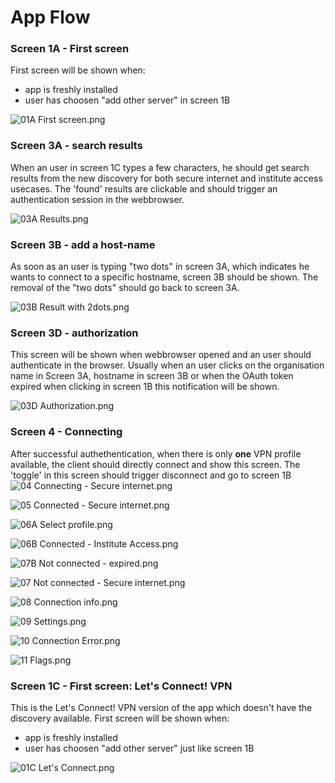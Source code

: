 # App Flow

### Screen 1A - First screen
First screen will be shown when:
 - app is freshly installed
 - user has choosen "add other server" in screen 1B
 
![01A First screen.png](Screenshots/01A%20First%20screen.png)

 ### Screen 3A - search results
 When an user in screen 1C types a few characters, he should get search results from the new discovery for both secure internet  and institute access usecases. The 'found' results are clickable and should trigger an authentication session in the webbrowser.
 
![03A Results.png](Screenshots/03A%20Results.png)

 ### Screen 3B - add a host-name
 As soon as an user is typing "two dots" in screen 3A, which indicates he wants to connect to a specific hostname, screen 3B should be shown.  The removal of the "two dots" should go back to screen 3A.
 
![03B Result with 2dots.png](Screenshots/03B%20Result%20with%202dots.png)

 ### Screen 3D - authorization
This screen will be shown when webbrowser opened and an user should authenticate in the browser. Usually when an user clicks on the organisation name in Screen 3A, hostname in screen 3B or when the OAuth token expired when clicking in screen 1B this notification will be shown.

![03D Authorization.png](Screenshots/03D%20Authorization.png)

 ### Screen 4 - Connecting

After successful authethentication, when there is only **one** VPN profile available, the client should directly connect and show this screen. The 'toggle' in this screen should trigger disconnect and go to screen 1B
![04 Connecting  - Secure internet.png](Screenshots/04%20Connecting%20%20-%20Secure%20internet.png)


![05 Connected  - Secure internet.png](Screenshots/05%20Connected%20%20-%20Secure%20internet.png)

![06A Select profile.png](Screenshots/06A%20Select%20profile.png)

![06B Connected  - Institute Access.png](Screenshots/06B%20Connected%20%20-%20Institute%20Access.png)

![07B Not connected  - expired.png](Screenshots/07B%20Not%20connected%20%20-%20expired.png)

![07 Not connected  - Secure internet.png](Screenshots/07%20Not%20connected%20%20-%20Secure%20internet.png)

![08 Connection info.png](Screenshots/08%20Connection%20info.png)

![09 Settings.png](Screenshots/09%20Settings.png)

![10 Connection Error.png](Screenshots/10%20Connection%20Error.png)

![11 Flags.png](Screenshots/11%20Flags.png)

 ### Screen 1C - First screen: Let's Connect! VPN 
This is the Let's Connect! VPN version of the app which doesn't have the discovery available.
First screen will be shown when:
 - app is freshly installed
 - user has choosen "add other server" just like screen 1B
 
![01C Let's Connect.png](Screenshots/01C%20Let's%20Connect.png)
